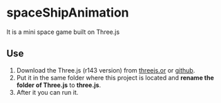 # spaceShipAnimation
It is a mini space game built on Three.js

## Use
1. Download the Three.js (r143 version) from  [threejs.or](https://threejs.org/) or [github](https://github.com/mrdoob/three.js/releases).
2. Put it in the same folder where this project is located and **rename the folder of Three.js** to **three.js**.
3. After it you can run it.
